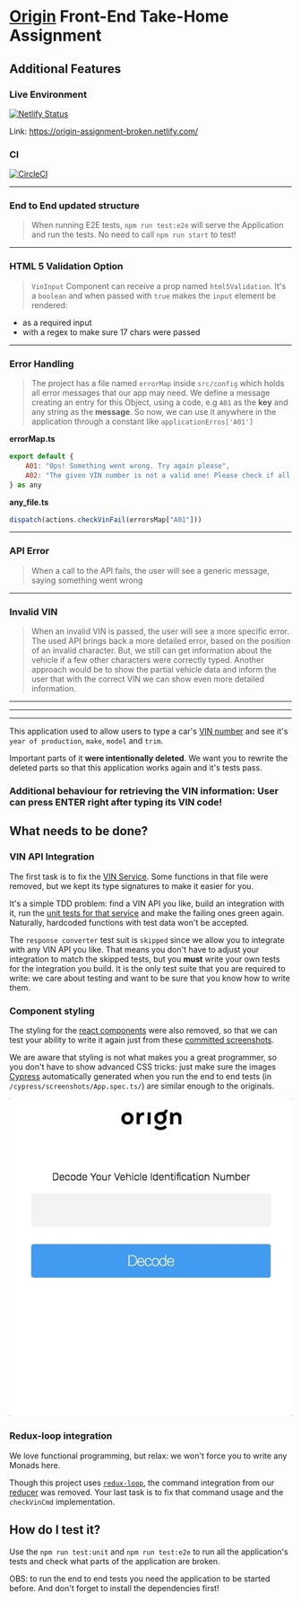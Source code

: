 # [Origin](http://useorigin.com) Front-End Take-Home Assignment

## Additional Features

### Live Environment

[![Netlify Status](https://api.netlify.com/api/v1/badges/32967cec-43b2-45b9-b727-ab6c72e7c8e0/deploy-status)](https://app.netlify.com/sites/origin-assignment-broken/deploys)

Link: https://origin-assignment-broken.netlify.com/

### CI

[![CircleCI](https://circleci.com/gh/mariobrusarosco/origin/tree/master.svg?style=svg&circle-token=307797a6765c612ebe4becc6156125a763f8031b)](https://circleci.com/gh/mariobrusarosco/origin/tree/master)

----
### End to End updated structure

> When running E2E tests, `npm run test:e2e` will serve the Application and run the tests. No need to call `npm run start` to test!

---
### HTML 5 Validation Option

> `VinInput` Component can receive a prop named `html5Validation`. It's a `boolean` and when passed with `true` makes the `input` element be rendered:

* as a required input
* with a regex to make sure 17 chars were passed

---
### Error Handling

> The project has a file named `errorMap` inside `src/config` which holds all error messages that our app may need. We define a message creating an entry for this Object, using a code, e.g `A01` as the **key** and any string as the **message**. So now, we can use it anywhere in the application through a constant like `applicationErros['A01']`


**errorMap.ts**
```javascript
export default {
    A01: "Ops! Something went wrong. Try again please",
    A02: "The given VIN number is not a valid one! Please check if all characters were correctly passed"
} as any

```
**any_file.ts**

```javascript
dispatch(actions.checkVinFail(errorsMap["A01"]))
```
---
### API Error
> When a call to the API fails, the user will see a generic message, saying something went wrong
---
### Invalid VIN
> When an invalid VIN is passed, the user will see a more specific error. The used API brings back a more detailed error, based on the position of an invalid character. But, we still can get information about the vehicle if a few other characters were correctly typed. Another approach would be to show the partial vehicle data and inform the user that with the correct VIN we can show even more detailed information.


---
---
---


This application used to allow users to type a car's [VIN number](https://www.autocheck.com/vehiclehistory/autocheck/en/vinbasics) and see it's `year of production`, `make`, `model` and `trim`.

Important parts of it **were intentionally deleted**. We want you to rewrite the deleted parts so that this application works again and it's tests pass.

### Additional behaviour for retrieving the VIN information: User can press ENTER right after typing its VIN code!

## What needs to be done?

### VIN API Integration

The first task is to fix the [VIN Service](src/services/vinService.ts). Some functions in that file were removed, but we kept its type signatures to make it easier for you.

It's a simple TDD problem: find a VIN API you like, build an integration with it, run the [unit tests for that service](src/services/vinService.spec.ts) and make the failing ones green again. Naturally, hardcoded functions with test data won't be accepted.

The `response converter` test suit is `skipped` since we allow you to integrate with any VIN API you like. That means you don't have to adjust your integration to match the skipped tests, but you **must** write your own tests for the integration you build. It is the only test suite that you are required to write: we care about testing and want to be sure that you know how to write them.

### Component styling

The styling for the [react components](src/components) were also removed, so that we can test your ability to write it again just from these [committed screenshots](screenshots).

We are aware that styling is not what makes you a great programmer, so you don't have to show advanced CSS tricks: just make sure the images [Cypress](https://www.cypress.io/) automatically generated when you run the end to end tests (in `/cypress/screenshots/App.spec.ts/`) are similar enough to the originals.

![Fetched data](screenshots/recording.gif)

### Redux-loop integration

We love functional programming, but relax: we won't force you to write any Monads here.

Though this project uses [`redux-loop`](https://github.com/redux-loop/redux-loop), the command integration from our [reducer](src/store/index.ts) was removed. Your last task is to fix that command usage and the `checkVinCmd` implementation.

## How do I test it?

Use the `npm run test:unit` and `npm run test:e2e` to run all the application's tests and check what parts of the application are broken.

OBS: to run the end to end tests you need the application to be started before. And don't forget to install the dependencies first!
